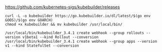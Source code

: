 https://github.com/kubernetes-sigs/kubebuilder/releases

```shell
curl -L -o kubebuilder https://go.kubebuilder.io/dl/latest/$(go env GOOS)/$(go env GOARCH)
chmod +x kubebuilder && mv kubebuilder /usr/local/bin/
```



```
/usr/local/bin/kubebuilder_3.4.1 create webhook --group rollouts --version v1beta1 --kind Rollout --conversion
/usr/local/bin/kubebuilder_3.4.1 create webhook --group apps --version v1 --kind StatefulSet --conversion



```

